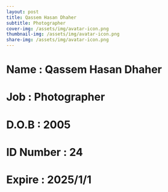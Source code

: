 ```yaml
---
layout: post
title: Qassem Hasan Dhaher
subtitle: Photographer
cover-img: /assets/img/avatar-icon.png
thumbnail-img: /assets/img/avatar-icon.png
share-img: /assets/img/avatar-icon.png
---
```


# Name : Qassem Hasan Dhaher 
# Job : Photographer
# D.O.B : 2005
# ID Number : 24
# Expire : 2025/1/1
